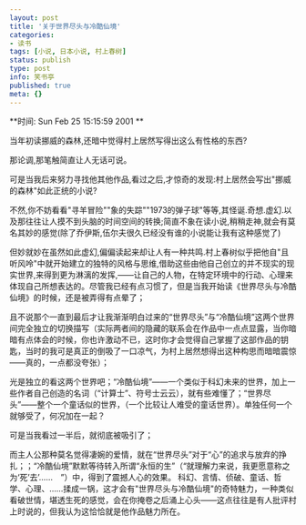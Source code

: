 ```yaml
---
layout: post
title: '关于世界尽头与冷酷仙境'
categories:
- 读书
tags: [小说, 日本小说, 村上春树]
status: publish
type: post
info: 笑书亭
published: true
meta: {}
---
```


**时间: Sun Feb 25 15:15:59 2001 **

当年初读挪威的森林,还暗中觉得村上居然写得出这么有性格的东西?

那论调,那笔触简直让人无话可说。

可是当我后来努力寻找他其他作品,看过之后,才惊奇的发现:村上居然会写出"挪威的森林"如此正统的小说?

不然,你不妨看看"寻羊冒险""象的失踪""1973的弹子球"等等,其怪诞.奇想.虚幻.以及那往往让人摸不到头脑的时间空间的转换;简直不象在读小说,稍稍走神,就会有莫名其妙的感觉(除了乔伊斯,伍尔夫很久已经没有谁的小说能让我有这种感觉了)

但妙就妙在虽然如此虚幻,偏偏读起来却让人有一种共鸣.村上春树似乎把他自"且听风呤"中就开始建立的独特的风格与思维,借助这些由他自己创立的并不现实的现实世界,来得到更为淋漓的发挥,——让自己的人物，在特定环境中的行动、心理来体现自己所想表达的。尽管我已经有点习惯了，但是当我开始读《世界尽头与冷酷仙境》的时候，还是被弄得有点晕了；

且不说那个一直到最后才让我渐渐明白过来的“世界尽头”与“冷酷仙境”这两个世界间完全独立的切换描写（实际两者间的隐藏的联系会在作品中一点点显露，当你暗暗有点体会的时候，你也许激动不已，这时你才会觉得自己掌握了这部作品的钥匙，当时的我可是真正的倒吸了一口凉气，为村上居然想得出这种构思而暗暗震惊——真的，一点都没夸张）；

光是独立的看这两个世界吧；“冷酷仙境”——一个类似于科幻未来的世界，加上一些作者自己创造的名词（“计算士”、符号士云云），就有些难懂了；“世界尽头”——整个一个童话似的世界，（一个比较让人难受的童话世界）。单独任何一个就够受了，何况加在一起？

可是当我看过一半后，就彻底被吸引了；

而主人公那种莫名觉得凄婉的爱情，就在“世界尽头”对于“心”的追求与放弃的挣扎；；“冷酷仙境”默默等待转入所谓“永恒的生”（“就理解力来说，我更愿意称之为‘死’去’……　”）中，得到了震撼人心的效果。 科幻、言情、侦破、童话、哲学、心理、……揉成一锅，这才会有"世界尽头与冷酷仙境"的奇特魅力，一种类似看破世情，堪透生死的感觉，会在你掩卷之后涌上心头——这点往往是有人批评村上时说的，但我认为这恰恰就是他作品魅力所在。


